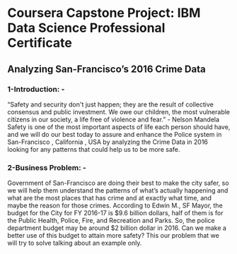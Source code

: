 # Coursera Capstone Project: IBM Data Science Professional Certificate

## Analyzing San-Francisco’s 2016 Crime Data

### 1-Introduction: -
“Safety and security don't just happen; they are the result of collective consensus and public
investment. We owe our children, the most vulnerable citizens in our society, a life free of violence and
fear.” - Nelson Mandela
Safety is one of the most important aspects of life each person should have, and we will do our best today to assure
and enhance the Police system in San-Francisco , California , USA by analyzing the Crime Data in 2016 looking for
any patterns that could help us to be more safe.

### 2-Business Problem: -
Government of San-Francisco are doing their best to make the city safer, so we will help them understand the
patterns of what’s actually happening and what are the most places that has crime and at exactly what time, and
maybe the reason for those crimes.
According to Edwin M., SF Mayor, the budget for the City for FY 2016-17 is $9.6 billion dollars, half of them is for
the Public Health, Police, Fire, and Recreation and Parks.
So, the police department budget may be around $2 billion dollar in 2016. Can we make a better use of this budget
to attain more safety? This our problem that we will try to solve talking about an example only. 
